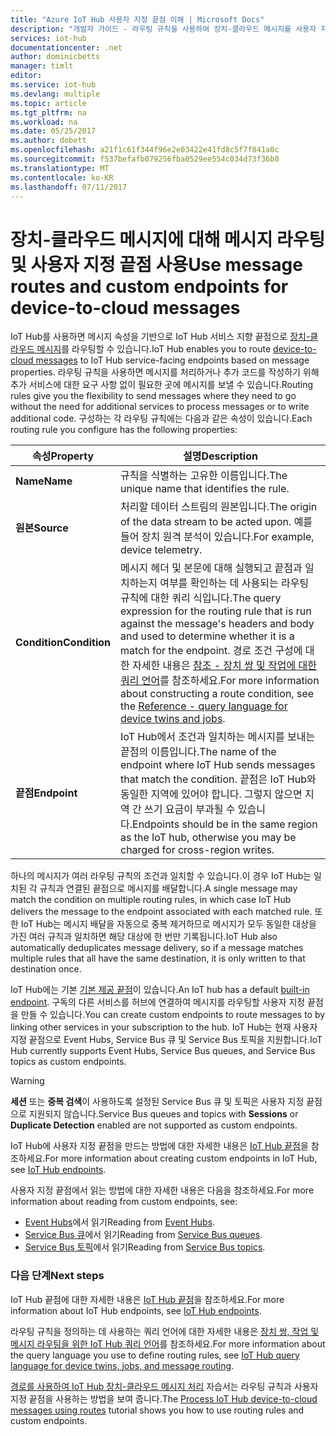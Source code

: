 ```yaml
---
title: "Azure IoT Hub 사용자 지정 끝점 이해 | Microsoft Docs"
description: "개발자 가이드 - 라우팅 규칙을 사용하여 장치-클라우드 메시지를 사용자 지정 끝점으로 라우팅합니다."
services: iot-hub
documentationcenter: .net
author: dominicbetts
manager: timlt
editor: 
ms.service: iot-hub
ms.devlang: multiple
ms.topic: article
ms.tgt_pltfrm: na
ms.workload: na
ms.date: 05/25/2017
ms.author: dobett
ms.openlocfilehash: a21f1c61f344f96e2e03422e41fd8c5f7f841a0c
ms.sourcegitcommit: f537befafb079256fba0529ee554c034d73f36b0
ms.translationtype: MT
ms.contentlocale: ko-KR
ms.lasthandoff: 07/11/2017
---
```

# <a name="use-message-routes-and-custom-endpoints-for-device-to-cloud-messages"></a><span data-ttu-id="ad869-103">장치-클라우드 메시지에 대해 메시지 라우팅 및 사용자 지정 끝점 사용</span><span class="sxs-lookup"><span data-stu-id="ad869-103">Use message routes and custom endpoints for device-to-cloud messages</span></span>

<span data-ttu-id="ad869-104">IoT Hub를 사용하면 메시지 속성을 기반으로 IoT Hub 서비스 지향 끝점으로 [장치-클라우드 메시지][lnk-device-to-cloud]를 라우팅할 수 있습니다.</span><span class="sxs-lookup"><span data-stu-id="ad869-104">IoT Hub enables you to route [device-to-cloud messages][lnk-device-to-cloud] to IoT Hub service-facing endpoints based on message properties.</span></span> <span data-ttu-id="ad869-105">라우팅 규칙을 사용하면 메시지를 처리하거나 추가 코드를 작성하기 위해 추가 서비스에 대한 요구 사항 없이 필요한 곳에 메시지를 보낼 수 있습니다.</span><span class="sxs-lookup"><span data-stu-id="ad869-105">Routing rules give you the flexibility to send messages where they need to go without the need for additional services to process messages or to write additional code.</span></span> <span data-ttu-id="ad869-106">구성하는 각 라우팅 규칙에는 다음과 같은 속성이 있습니다.</span><span class="sxs-lookup"><span data-stu-id="ad869-106">Each routing rule you configure has the following properties:</span></span>

| <span data-ttu-id="ad869-107">속성</span><span class="sxs-lookup"><span data-stu-id="ad869-107">Property</span></span>      | <span data-ttu-id="ad869-108">설명</span><span class="sxs-lookup"><span data-stu-id="ad869-108">Description</span></span> |
| ------------- | ----------- |
| <span data-ttu-id="ad869-109">**Name**</span><span class="sxs-lookup"><span data-stu-id="ad869-109">**Name**</span></span>      | <span data-ttu-id="ad869-110">규칙을 식별하는 고유한 이름입니다.</span><span class="sxs-lookup"><span data-stu-id="ad869-110">The unique name that identifies the rule.</span></span> |
| <span data-ttu-id="ad869-111">**원본**</span><span class="sxs-lookup"><span data-stu-id="ad869-111">**Source**</span></span>    | <span data-ttu-id="ad869-112">처리할 데이터 스트림의 원본입니다.</span><span class="sxs-lookup"><span data-stu-id="ad869-112">The origin of the data stream to be acted upon.</span></span> <span data-ttu-id="ad869-113">예를 들어 장치 원격 분석이 있습니다.</span><span class="sxs-lookup"><span data-stu-id="ad869-113">For example, device telemetry.</span></span> |
| <span data-ttu-id="ad869-114">**Condition**</span><span class="sxs-lookup"><span data-stu-id="ad869-114">**Condition**</span></span> | <span data-ttu-id="ad869-115">메시지 헤더 및 본문에 대해 실행되고 끝점과 일치하는지 여부를 확인하는 데 사용되는 라우팅 규칙에 대한 쿼리 식입니다.</span><span class="sxs-lookup"><span data-stu-id="ad869-115">The query expression for the routing rule that is run against the message's headers and body and used to determine whether it is a match for the endpoint.</span></span> <span data-ttu-id="ad869-116">경로 조건 구성에 대한 자세한 내용은 [참조 - 장치 쌍 및 작업에 대한 쿼리 언어][lnk-devguide-query-language]를 참조하세요.</span><span class="sxs-lookup"><span data-stu-id="ad869-116">For more information about constructing a route condition, see the [Reference - query language for device twins and jobs][lnk-devguide-query-language].</span></span> |
| <span data-ttu-id="ad869-117">**끝점**</span><span class="sxs-lookup"><span data-stu-id="ad869-117">**Endpoint**</span></span>  | <span data-ttu-id="ad869-118">IoT Hub에서 조건과 일치하는 메시지를 보내는 끝점의 이름입니다.</span><span class="sxs-lookup"><span data-stu-id="ad869-118">The name of the endpoint where IoT Hub sends messages that match the condition.</span></span> <span data-ttu-id="ad869-119">끝점은 IoT Hub와 동일한 지역에 있어야 합니다. 그렇지 않으면 지역 간 쓰기 요금이 부과될 수 있습니다.</span><span class="sxs-lookup"><span data-stu-id="ad869-119">Endpoints should be in the same region as the IoT hub, otherwise you may be charged for cross-region writes.</span></span> |

<span data-ttu-id="ad869-120">하나의 메시지가 여러 라우팅 규칙의 조건과 일치할 수 있습니다.이 경우 IoT Hub는 일치된 각 규칙과 연결된 끝점으로 메시지를 배달합니다.</span><span class="sxs-lookup"><span data-stu-id="ad869-120">A single message may match the condition on multiple routing rules, in which case IoT Hub delivers the message to the endpoint associated with each matched rule.</span></span> <span data-ttu-id="ad869-121">또한 IoT Hub는 메시지 배달을 자동으로 중복 제거하므로 메시지가 모두 동일한 대상을 가진 여러 규칙과 일치하면 해당 대상에 한 번만 기록됩니다.</span><span class="sxs-lookup"><span data-stu-id="ad869-121">IoT Hub also automatically deduplicates message delivery, so if a message matches multiple rules that all have the same destination, it is only written to that destination once.</span></span>

<span data-ttu-id="ad869-122">IoT Hub에는 기본 [기본 제공 끝점][lnk-built-in]이 있습니다.</span><span class="sxs-lookup"><span data-stu-id="ad869-122">An IoT hub has a default [built-in endpoint][lnk-built-in].</span></span> <span data-ttu-id="ad869-123">구독의 다른 서비스를 허브에 연결하여 메시지를 라우팅할 사용자 지정 끝점을 만들 수 있습니다.</span><span class="sxs-lookup"><span data-stu-id="ad869-123">You can create custom endpoints to route messages to by linking other services in your subscription to the hub.</span></span> <span data-ttu-id="ad869-124">IoT Hub는 현재 사용자 지정 끝점으로 Event Hubs, Service Bus 큐 및 Service Bus 토픽을 지원합니다.</span><span class="sxs-lookup"><span data-stu-id="ad869-124">IoT Hub currently supports Event Hubs, Service Bus queues, and Service Bus topics as custom endpoints.</span></span>

> [!WARNING]
> <span data-ttu-id="ad869-125">**세션** 또는 **중복 검색**이 사용하도록 설정된 Service Bus 큐 및 토픽은 사용자 지정 끝점으로 지원되지 않습니다.</span><span class="sxs-lookup"><span data-stu-id="ad869-125">Service Bus queues and topics with **Sessions** or **Duplicate Detection** enabled are not supported as custom endpoints.</span></span>

<span data-ttu-id="ad869-126">IoT Hub에 사용자 지정 끝점을 만드는 방법에 대한 자세한 내용은 [IoT Hub 끝점][lnk-devguide-endpoints]을 참조하세요.</span><span class="sxs-lookup"><span data-stu-id="ad869-126">For more information about creating custom endpoints in IoT Hub, see [IoT Hub endpoints][lnk-devguide-endpoints].</span></span>

<span data-ttu-id="ad869-127">사용자 지정 끝점에서 읽는 방법에 대한 자세한 내용은 다음을 참조하세요.</span><span class="sxs-lookup"><span data-stu-id="ad869-127">For more information about reading from custom endpoints, see:</span></span>

* <span data-ttu-id="ad869-128">[Event Hubs][lnk-getstarted-eh]에서 읽기</span><span class="sxs-lookup"><span data-stu-id="ad869-128">Reading from [Event Hubs][lnk-getstarted-eh].</span></span>
* <span data-ttu-id="ad869-129">[Service Bus 큐][lnk-getstarted-queue]에서 읽기</span><span class="sxs-lookup"><span data-stu-id="ad869-129">Reading from [Service Bus queues][lnk-getstarted-queue].</span></span>
* <span data-ttu-id="ad869-130">[Service Bus 토픽][lnk-getstarted-topic]에서 읽기</span><span class="sxs-lookup"><span data-stu-id="ad869-130">Reading from [Service Bus topics][lnk-getstarted-topic].</span></span>

### <a name="next-steps"></a><span data-ttu-id="ad869-131">다음 단계</span><span class="sxs-lookup"><span data-stu-id="ad869-131">Next steps</span></span>

<span data-ttu-id="ad869-132">IoT Hub 끝점에 대한 자세한 내용은 [IoT Hub 끝점][lnk-devguide-endpoints]을 참조하세요.</span><span class="sxs-lookup"><span data-stu-id="ad869-132">For more information about IoT Hub endpoints, see [IoT Hub endpoints][lnk-devguide-endpoints].</span></span>

<span data-ttu-id="ad869-133">라우팅 규칙을 정의하는 데 사용하는 쿼리 언어에 대한 자세한 내용은 [장치 쌍, 작업 및 메시지 라우팅을 위한 IoT Hub 쿼리 언어][lnk-devguide-query-language]를 참조하세요.</span><span class="sxs-lookup"><span data-stu-id="ad869-133">For more information about the query language you use to define routing rules, see [IoT Hub query language for device twins, jobs, and message routing][lnk-devguide-query-language].</span></span>

<span data-ttu-id="ad869-134">[경로를 사용하여 IoT Hub 장치-클라우드 메시지 처리][lnk-d2c-tutorial] 자습서는 라우팅 규칙과 사용자 지정 끝점을 사용하는 방법을 보여 줍니다.</span><span class="sxs-lookup"><span data-stu-id="ad869-134">The [Process IoT Hub device-to-cloud messages using routes][lnk-d2c-tutorial] tutorial shows you how to use routing rules and custom endpoints.</span></span>

[lnk-built-in]: iot-hub-devguide-messages-read-builtin.md
[lnk-device-to-cloud]: iot-hub-devguide-messages-d2c.md
[lnk-devguide-query-language]: iot-hub-devguide-query-language.md
[lnk-devguide-endpoints]: iot-hub-devguide-endpoints.md
[lnk-d2c-tutorial]: iot-hub-csharp-csharp-process-d2c.md
[lnk-getstarted-eh]: ../event-hubs/event-hubs-csharp-ephcs-getstarted.md
[lnk-getstarted-queue]: ../service-bus-messaging/service-bus-dotnet-get-started-with-queues.md
[lnk-getstarted-topic]: ../service-bus-messaging/service-bus-dotnet-how-to-use-topics-subscriptions.md
